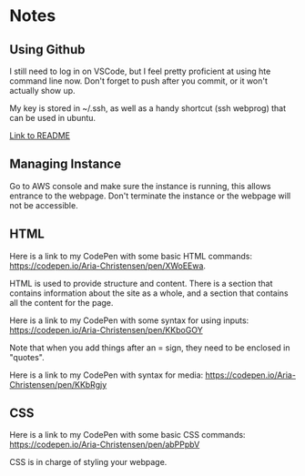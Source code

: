 # Notes

## Using Github
I still need to log in on VSCode, but I feel pretty proficient at using hte command line now.
Don't forget to push after you commit, or it won't actually show up.

My key is stored in ~/.ssh, as well as a handy shortcut (ssh webprog) that can be used in ubuntu.

[Link to README](https://github.com/AriaChristensen/startup/blob/main/README.md)


## Managing Instance

Go to AWS console and make sure the instance is running, this allows entrance to the webpage. 
Don't terminate the instance or the webpage will not be accessible.


## HTML

Here is a link to my CodePen with some basic HTML commands: https://codepen.io/Aria-Christensen/pen/XWoEEwa.

HTML is used to provide structure and content. There is a <head></head> section that contains information about the site as a whole, and a <body></body> section that contains all the content for the page.

Here is a link to my CodePen with some syntax for using inputs: https://codepen.io/Aria-Christensen/pen/KKboGOY

Note that when you add things after an = sign, they need to be enclosed in "quotes".

Here is a link to my CodePen with syntax for media: https://codepen.io/Aria-Christensen/pen/KKbRgjy

## CSS

Here is a link to my CodePen with some basic CSS commands: https://codepen.io/Aria-Christensen/pen/abPPpbV

CSS is in charge of styling your webpage.

